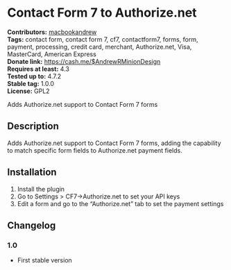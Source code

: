# Contact Form 7 to Authorize.net #
**Contributors:** [macbookandrew](https://profiles.wordpress.org/macbookandrew)  
**Tags:** contact form, contact form 7, cf7, contactform7, forms, form, payment, processing, credit card, merchant, Authorize.net, Visa, MasterCard, American Express  
**Donate link:** https://cash.me/$AndrewRMinionDesign  
**Requires at least:** 4.3  
**Tested up to:** 4.7.2  
**Stable tag:** 1.0.0  
**License:** GPL2  

Adds Authorize.net support to Contact Form 7 forms

## Description ##
Adds Authorize.net support to Contact Form 7 forms, adding the capability to match specific form fields to Authorize.net payment fields.


## Installation ##
1. Install the plugin
1. Go to Settings > CF7→Authorize.net to set your API keys
1. Edit a form and go to the “Authorize.net” tab to set the payment settings

## Changelog ##

### 1.0 ###
 - First stable version
